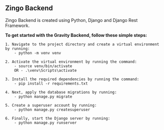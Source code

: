 ## Zingo Backend

Zingo Backend is created using Python, Django and Django Rest Framework. 

**To get started with the Gravity Backend, follow these simple steps:**

    1. Navigate to the project directory and create a virtual environment by running:
        - python -m venv venv
    
    2. Activate the virtual environment by running the command:
        - source venv/bin/activate
        OR - .\venv\Scripts\activate
    
    3. Install the required dependencies by running the command:
        - pip install -r requirements.txt
    
    4. Next, apply the database migrations by running:
        - python manage.py migrate
    
    5. Create a superuser account by running:
        - python manage.py createsuperuser

    6. Finally, start the Django server by running:
        - python manage.py runserver